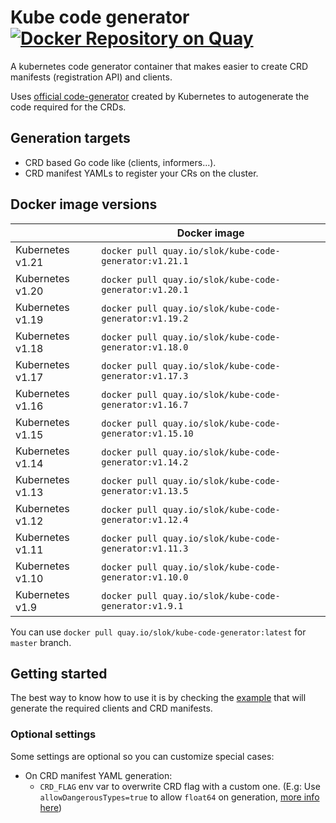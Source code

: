 # Kube code generator [![Docker Repository on Quay](https://quay.io/repository/slok/kube-code-generator/status "Docker Repository on Quay")](https://quay.io/repository/slok/kube-code-generator)

A kubernetes code generator container that makes easier to create CRD manifests (registration API) and clients.

Uses [official code-generator](https://github.com/kubernetes/code-generator) created by Kubernetes to autogenerate the code required for the CRDs.

## Generation targets

- CRD based Go code like (clients, informers...).
- CRD manifest YAMLs to register your CRs on the cluster.

## Docker image versions

|                  | Docker image                                            |
| ---------------- | ------------------------------------------------------- |
| Kubernetes v1.21 | `docker pull quay.io/slok/kube-code-generator:v1.21.1`  |
| Kubernetes v1.20 | `docker pull quay.io/slok/kube-code-generator:v1.20.1`  |
| Kubernetes v1.19 | `docker pull quay.io/slok/kube-code-generator:v1.19.2`  |
| Kubernetes v1.18 | `docker pull quay.io/slok/kube-code-generator:v1.18.0`  |
| Kubernetes v1.17 | `docker pull quay.io/slok/kube-code-generator:v1.17.3`  |
| Kubernetes v1.16 | `docker pull quay.io/slok/kube-code-generator:v1.16.7`  |
| Kubernetes v1.15 | `docker pull quay.io/slok/kube-code-generator:v1.15.10` |
| Kubernetes v1.14 | `docker pull quay.io/slok/kube-code-generator:v1.14.2`  |
| Kubernetes v1.13 | `docker pull quay.io/slok/kube-code-generator:v1.13.5`  |
| Kubernetes v1.12 | `docker pull quay.io/slok/kube-code-generator:v1.12.4`  |
| Kubernetes v1.11 | `docker pull quay.io/slok/kube-code-generator:v1.11.3`  |
| Kubernetes v1.10 | `docker pull quay.io/slok/kube-code-generator:v1.10.0`  |
| Kubernetes v1.9  | `docker pull quay.io/slok/kube-code-generator:v1.9.1`   |

You can use `docker pull quay.io/slok/kube-code-generator:latest` for `master` branch.

## Getting started

The best way to know how to use it is by checking the [example](example/) that will generate the required clients and CRD manifests.

### Optional settings

Some settings are optional so you can customize special cases:

- On CRD manifest YAML generation:
  - `CRD_FLAG` env var to overwrite CRD flag with a custom one. (E.g: Use `allowDangerousTypes=true` to allow `float64` on generation, [more info here][unsecure-float64])

[unsecure-float64]: https://github.com/kubernetes-sigs/controller-tools/issues/245

